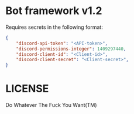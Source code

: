 # Bot framework v1.2
Requires secrets in the following format:

```JSON
{
    "discord-api-token": "<API-token>",
    "discord-permissions-integer": 1409297440,
    "discord-client-id": "<Client-id>",
    "discord-client-secret": "<Client-secret>",
}
```
# LICENSE
Do Whatever The Fuck You Want(TM)
